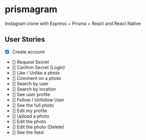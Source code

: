 # prismagram
Instagram clone with Express + Prisma + React and React Native

## User Stories

- [x] Create account
- [] Request Secret
- [] Confirm Secret (Login)
- [] Like / Unlike a photo
- [] Comment on a photo
- [] Search by user
- [] Search by location
- [] See user profile
- [] Follow / Unfollow User
- [] See the full photo
- [] Edit my profile
- [] Upload a photo
- [] Edit the photo
- [] Edit the photo (Delete)
- [] See the feed